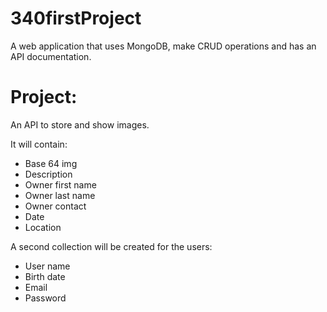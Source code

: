 # 340firstProject

A web application that uses MongoDB, make CRUD operations and has an API documentation.

# Project:

An API to store and show images.

It will contain:

- Base 64 img
- Description
- Owner first name
- Owner last name
- Owner contact
- Date
- Location

A second collection will be created for the users:

- User name
- Birth date
- Email
- Password
